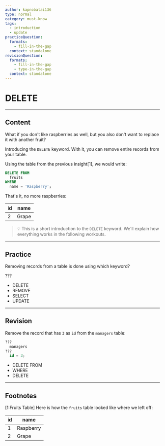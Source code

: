 ```yaml
---
author: kapnobatai136
type: normal
category: must-know
tags:
  - introduction
  - update
practiceQuestion:
  formats:
    - fill-in-the-gap
  context: standalone
revisionQuestion:
  formats:
    - fill-in-the-gap
    - type-in-the-gap
  context: standalone
---
```


# DELETE


---

## Content

What if you don't like raspberries as well, but you also don't want to replace it with another fruit?

Introducing the `DELETE` keyword. With it, you can remove entire records from your table.

Using the table from the previous insight[1], we would write:

```sql
DELETE FROM 
  fruits
WHERE 
  name = 'Raspberry';
```

That's it, no more raspberries:

| id | name  |
| -- | ----- |
| 2  | Grape |

> 💡 This is a short introduction to the `DELETE` keyword. We'll explain how everything works in the following workouts.


---

## Practice

Removing records from a table is done using which keyword?

???

- DELETE
- REMOVE
- SELECT
- UPDATE


---

## Revision

Remove the record that has `3` as `id` from the `managers` table:

```sql
??? 
  managers
??? 
  id = 3;
```

- DELETE FROM
- WHERE
- DELETE


---

## Footnotes

[1:Fruits Table]
Here is how the `fruits` table looked like where we left off:

| id | name      |
| -- | --------- |
| 1  | Raspberry |
| 2  | Grape     |

